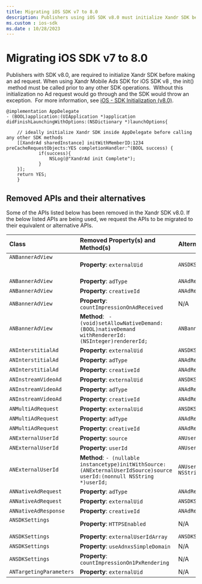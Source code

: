 ```yaml
---
title: Migrating iOS SDK v7 to 8.0
description: Publishers using iOS SDK v8.0 must initialize Xandr SDK before making an ad request to avoid exceptions.
ms.custom : ios-sdk
ms.date : 10/28/2023
---
```


# Migrating iOS SDK v7 to 8.0

Publishers with SDK v8.0, are required to initialize Xandr SDK before making an ad request. When using Xandr Mobile Ads SDK for iOS SDK v8 , the init()  method must be called prior to any other SDK operations.  Without this initialization no Ad request would go through and the SDK would throw an exception.  For more information, see [iOS - SDK Initialization (v8.0)](./ios-sdk-initialization-v8-0.md).

```
@implementation AppDelegate
- (BOOL)application:(UIApplication *)application didFinishLaunchingWithOptions:(NSDictionary *)launchOptions{
     
    // ideally initialize Xandr SDK inside AppDelegate before calling any other SDK methods
    [[XandrAd sharedInstance] initWithMemberID:1234 preCacheRequestObjects:YES completionHandler:^(BOOL success) {
            if(success){
                NSLog(@"XandrAd init Complete");
            }
    }];
    return YES;
    }
```

## Removed APIs and their alternatives

Some of the APIs listed below has been removed in the Xandr SDK v8.0. If the below listed APIs are being used, we request the APIs to be migrated to their equivalent or alternative APIs.

| Class | Removed Property(s) and Method(s) | Alternative Property(s) and Method(s) |
|:---|:---|:---|
| `ANBannerAdView`<br><br><br> | **Property**: `externalUid`  | `ANSDKSettings.publisherUserId` |
| `ANBannerAdView` | **Property**: `adType` | `ANAdResponseInfo.adType` |
| `ANBannerAdView` | **Property**:  `creativeId` | `ANAdResponseInfo.creativeId` |
| `ANBannerAdView` | **Property**: `countImpressionOnAdReceived` | N/A |
| `ANBannerAdView` | **Method**: ` - (void)setAllowNativeDemand:(BOOL)nativeDemand withRendererId:(NSInteger)rendererId;` | `ANBannerAdView.shouldAllowNativeDemand<br>ANBannerAdView.nativeAdRendererId` |
| `ANInterstitialAd`<br> | **Property**: `externalUid`  | `ANSDKSettings.publisherUserId` |
| `ANInterstitialAd` | **Property**: `adType` | `ANAdResponseInfo.adType` |
| `ANInterstitialAd` | **Property**:  `creativeId` | `ANAdResponseInfo.creativeId` |
| `ANInstreamVideoAd`<br> | **Property**: `externalUid`  | `ANSDKSettings.publisherUserId` |
| `ANInstreamVideoAd` | **Property**: `adType` | `ANAdResponseInfo.adType` |
| `ANInstreamVideoAd` | **Property**:  `creativeId` | `ANAdResponseInfo.creativeId` |
| `ANMultiAdRequest`<br> | **Property**: `externalUid`  | `ANSDKSettings.publisherUserId` |
| `ANMultiAdRequest` | **Property**: `adType` | `ANAdResponseInfo.adType` |
| `ANMultiAdRequest` | **Property**:  `creativeId` | `ANAdResponseInfo.creativeId` |
| `ANExternalUserId`<br> | **Property**: `source` | `ANUserId.source` |
| `ANExternalUserId` | **Property**:  `userId` | `ANUserId.userId` |
| `ANExternalUserId` | **Method**: `- (nullable instancetype)initWithSource:(ANExternalUserIdSource)source userId:(nonnull NSString *)userId;` | ```ANUserId.initWithANUserIdSource:(ANUserIdSource)source userId:(nonnull NSString *)userId;``` |
| `ANNativeAdRequest` | **Property**: `adType` | `ANAdResponseInfo.adType` |
| `ANNativeAdRequest` | **Property**: `externalUid` | `ANSDKSettings.publisherUserId` |
| `ANNativeAdResponse` | **Property**: `creativeId` | `ANAdResponseInfo.creativeId` |
| `ANSDKSettings`<br><br> | **Property**: `HTTPSEnabled` | N/A  |
| `ANSDKSettings` | **Property**: `externalUserIdArray` | `ANSDKSettings.userIdArray` |
| `ANSDKSettings` | **Property**:  `useAdnxsSimpleDomain` | N/A |
| `ANSDKSettings` | **Property**: `countImpressionOn1PxRendering` | N/A |
| `ANTargetingParameters` | **Property**: `externalUid` | N/A |

